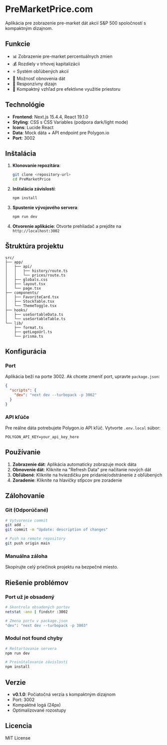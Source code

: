 # PreMarketPrice.com

Aplikácia pre zobrazenie pre-market dát akcií S&P 500 spoločností s kompaktným dizajnom.

## Funkcie

- 📊 Zobrazenie pre-market percentuálnych zmien
- 💰 Rozdiely v trhovej kapitalizácii
- ⭐ Systém obľúbených akcií
- 🔄 Možnosť obnovenia dát
- 📱 Responzívny dizajn
- 🎨 Kompaktný vzhľad pre efektívne využitie priestoru

## Technológie

- **Frontend**: Next.js 15.4.4, React 19.1.0
- **Styling**: CSS s CSS Variables (podpora dark/light mode)
- **Icons**: Lucide React
- **Data**: Mock dáta + API endpoint pre Polygon.io
- **Port**: 3002

## Inštalácia

1. **Klonovanie repozitára**:

   ```bash
   git clone <repository-url>
   cd PreMarketPrice
   ```

2. **Inštalácia závislostí**:

   ```bash
   npm install
   ```

3. **Spustenie vývojového servera**:

   ```bash
   npm run dev
   ```

4. **Otvorenie aplikácie**:
   Otvorte prehliadač a prejdite na `http://localhost:3002`

## Štruktúra projektu

```
src/
├── app/
│   ├── api/
│   │   ├── history/route.ts
│   │   └── prices/route.ts
│   ├── globals.css
│   ├── layout.tsx
│   └── page.tsx
├── components/
│   ├── FavoriteCard.tsx
│   ├── StockTable.tsx
│   └── ThemeToggle.tsx
├── hooks/
│   ├── useSortableData.ts
│   └── useSortableTable.ts
└── lib/
    ├── format.ts
    ├── getLogoUrl.ts
    └── prisma.ts
```

## Konfigurácia

### Port

Aplikácia beží na porte 3002. Ak chcete zmeniť port, upravte `package.json`:

```json
{
  "scripts": {
    "dev": "next dev --turbopack -p 3002"
  }
}
```

### API kľúče

Pre reálne dáta potrebujete Polygon.io API kľúč. Vytvorte `.env.local` súbor:

```env
POLYGON_API_KEY=your_api_key_here
```

## Používanie

1. **Zobrazenie dát**: Aplikácia automaticky zobrazuje mock dáta
2. **Obnovenie dát**: Kliknite na "Refresh Data" pre načítanie nových dát
3. **Obľúbené**: Kliknite na hviezdičku pre pridanie/odstránenie z obľúbených
4. **Zoradenie**: Kliknite na hlavičky stĺpcov pre zoradenie

## Zálohovanie

### Git (Odporúčané)

```bash
# Vytvorenie commit
git add .
git commit -m "Update: description of changes"

# Push na remote repository
git push origin main
```

### Manuálna záloha

Skopírujte celý priečinok projektu na bezpečné miesto.

## Riešenie problémov

### Port už je obsadený

```bash
# Skontrola obsadených portov
netstat -ano | findstr :3002

# Zmena portu v package.json
"dev": "next dev --turbopack -p 3003"
```

### Modul not found chyby

```bash
# Reštartovanie servera
npm run dev

# Preinštalovanie závislostí
npm install
```

## Verzie

- **v0.1.0**: Počiatočná verzia s kompaktným dizajnom
- Port: 3002
- Kompaktné logá (24px)
- Optimalizované rozostupy

## Licencia

MIT License
